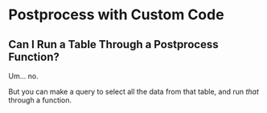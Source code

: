 # Postprocess with Custom Code

## Can I Run a Table Through a Postprocess Function?

Um... no.

But you can make a query to select all the data from that table, and run _that_ through a function.

